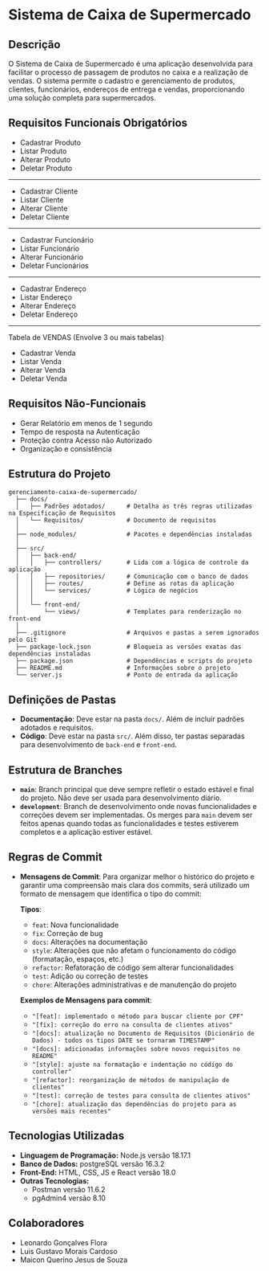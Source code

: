 # Sistema de Caixa de Supermercado

## Descrição
O Sistema de Caixa de Supermercado é uma aplicação desenvolvida para facilitar o processo de passagem de produtos no caixa e a realização de vendas. O sistema permite o cadastro e gerenciamento de produtos, clientes, funcionários, endereços de entrega e vendas, proporcionando uma solução completa para supermercados.

## Requisitos Funcionais Obrigatórios
- Cadastrar Produto
- Listar Produto
- Alterar Produto
- Deletar Produto
_______________________
  
- Cadastrar Cliente
- Listar Cliente
- Alterar Cliente
- Deletar Cliente
_______________________
  
- Cadastrar Funcionário
- Listar Funcionário
- Alterar Funcionário
- Deletar Funcionários
_______________________
  
- Cadastrar Endereço
- Listar Endereço
- Alterar Endereço
- Deletar Endereço

_______________________
Tabela de VENDAS (Envolve 3 ou mais tabelas)
- Cadastrar Venda
- Listar Venda
- Alterar Venda
- Deletar Venda

## Requisitos Não-Funcionais
- Gerar Relatório em menos de 1 segundo
- Tempo de resposta na Autenticação
- Proteção contra Acesso não Autorizado
- Organização e consistência 

## Estrutura do Projeto

```plaintext
gerenciamento-caixa-de-supermercado/
  ├── docs/                    
  │   ├── Padrões adotados/      # Detalha as três regras utilizadas na Especificação de Requisitos
  │   └── Requisitos/            # Documento de requisitos
  │
  ├── node_modules/              # Pacotes e dependências instaladas
  │
  ├── src/
  │   ├── back-end/
  │   │   ├── controllers/       # Lida com a lógica de controle da aplicação
  │   │   ├── repositories/      # Comunicação com o banco de dados
  │   │   ├── routes/            # Define as rotas da aplicação
  │   │   └── services/          # Lógica de negócios
  │   │
  │   └── front-end/
  │       └── views/             # Templates para renderização no front-end
  │
  ├── .gitignore                 # Arquivos e pastas a serem ignorados pelo Git
  ├── package-lock.json          # Bloqueia as versões exatas das dependências instaladas
  ├── package.json               # Dependências e scripts do projeto
  ├── README.md                  # Informações sobre o projeto
  └── server.js                  # Ponto de entrada da aplicação
```
## Definições de Pastas
- **Documentação**: Deve estar na pasta `docs/`. Além de incluir padrões adotados e requisitos.
- **Código**: Deve estar na pasta `src/`. Além disso, ter pastas separadas para desenvolvimento de `back-end` e `front-end`.
  
## Estrutura de Branches
- **`main`**: Branch principal que deve sempre refletir o estado estável e final do projeto. Não deve ser usada para desenvolvimento diário.
- **`development`**: Branch de desenvolvimento onde novas funcionalidades e correções devem ser implementadas. Os merges para `main` devem ser feitos apenas quando todas as funcionalidades e testes estiverem completos e a aplicação estiver estável.

## Regras de Commit
- **Mensagens de Commit**: Para organizar melhor o histórico do projeto e garantir uma compreensão mais clara dos commits, será utilizado um formato de mensagem que identifica o tipo do commit:

  **Tipos**:
  - `feat`: Nova funcionalidade
  - `fix`: Correção de bug
  - `docs`: Alterações na documentação
  - `style`: Alterações que não afetam o funcionamento do código (formatação, espaços, etc.)
  - `refactor`: Refatoração de código sem alterar funcionalidades
  - `test`: Adição ou correção de testes
  - `chore`: Alterações administrativas e de manutenção do projeto

  **Exemplos de Mensagens para commit**:
  - `"[feat]: implementado o método para buscar cliente por CPF"`
  - `"[fix]: correção do erro na consulta de clientes ativos"`
  - `"[docs]: atualização no Documento de Requisitos (Dicionário de Dados) - todos os tipos DATE se tornaram TIMESTAMP"`
  - `"[docs]: adicionadas informações sobre novos requisitos no README"`
  - `"[style]: ajuste na formatação e indentação no código do controller"`
  - `"[refactor]: reorganização de métodos de manipulação de clientes"`
  - `"[test]: correção de testes para consulta de clientes ativos"`
  - `"[chore]: atualização das dependências do projeto para as versões mais recentes"`

## Tecnologias Utilizadas
- **Linguagem de Programação:** Node.js versão 18.17.1
- **Banco de Dados:** postgreSQL versão 16.3.2
- **Front-End:** HTML, CSS, JS e React versão 18.0
- **Outras Tecnologias:**
  - Postman versão 11.6.2
  - pgAdmin4 versão 8.10
 
## Colaboradores
- Leonardo Gonçalves Flora
- Luis Gustavo Morais Cardoso
- Maicon Querino Jesus de Souza

